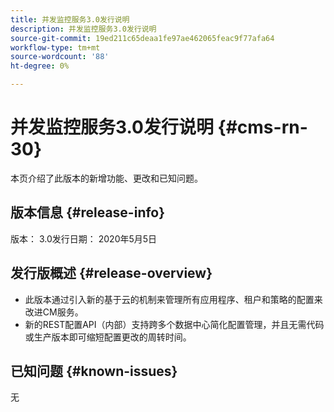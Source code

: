 ```yaml
---
title: 并发监控服务3.0发行说明
description: 并发监控服务3.0发行说明
source-git-commit: 19ed211c65deaa1fe97ae462065feac9f77afa64
workflow-type: tm+mt
source-wordcount: '88'
ht-degree: 0%

---
```



# 并发监控服务3.0发行说明 {#cms-rn-30}

本页介绍了此版本的新增功能、更改和已知问题。

## 版本信息 {#release-info}

版本： 3.0发行日期： 2020年5月5日

## 发行版概述 {#release-overview}

* 此版本通过引入新的基于云的机制来管理所有应用程序、租户和策略的配置来改进CM服务。
* 新的REST配置API（内部）支持跨多个数据中心简化配置管理，并且无需代码或生产版本即可缩短配置更改的周转时间。


## 已知问题 {#known-issues}

无
